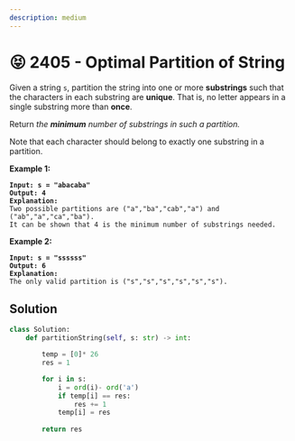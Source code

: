 ```yaml
---
description: medium
---
```


# 😝 2405 - Optimal Partition of String

Given a string `s`, partition the string into one or more **substrings** such that the characters in each substring are **unique**. That is, no letter appears in a single substring more than **once**.

Return _the **minimum** number of substrings in such a partition._

Note that each character should belong to exactly one substring in a partition.

&#x20;

**Example 1:**

<pre><code><strong>Input: s = "abacaba"
</strong><strong>Output: 4
</strong><strong>Explanation:
</strong>Two possible partitions are ("a","ba","cab","a") and ("ab","a","ca","ba").
It can be shown that 4 is the minimum number of substrings needed.
</code></pre>

**Example 2:**

<pre><code><strong>Input: s = "ssssss"
</strong><strong>Output: 6
</strong><strong>Explanation:
</strong>The only valid partition is ("s","s","s","s","s","s").
</code></pre>

## Solution

```python
class Solution:
    def partitionString(self, s: str) -> int:

        temp = [0]* 26
        res = 1

        for i in s:
            i = ord(i)- ord('a')
            if temp[i] == res:
                res += 1
            temp[i] = res 
        
        return res 

```
